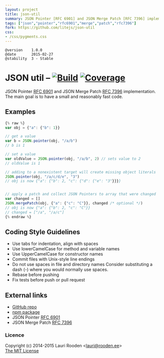 ```yaml
---
layout: project
title: json-util
summary: JSON Pointer [RFC 6901] and JSON Merge Patch [RFC 7396] implementation
tags: ["json","pointer","rfc6901","merge","patch","rfc7396"]
fork: https://github.com/litejs/json-util
css:
- /css/pygments.css
---
```

[1]: https://secure.travis-ci.org/litejs/json-util.png
[2]: https://travis-ci.org/litejs/json-util
[3]: https://coveralls.io/repos/litejs/json-util/badge.png
[4]: https://coveralls.io/r/litejs/json-util
[npm package]: https://npmjs.org/package/json-util
[GitHub repo]: https://github.com/litejs/json-util
[RFC 6901]: http://tools.ietf.org/html/rfc6901
[RFC 7396]: http://tools.ietf.org/html/rfc7396


    @version    1.0.0
    @date       2015-02-27
    @stability  3 - Stable


JSON util &ndash; [![Build][1]][2] [![Coverage][3]][4]
=========

JSON Pointer [RFC 6901][] and JSON Merge Patch [RFC 7396][] implementation.
The main goal is to have a small and reasonably fast code.


Examples
--------

```javascript
{% raw %}
var obj = {"a": {"b": 1}}

// get a value
var b = JSON.pointer(obj, "/a/b")
// b is 1

// set a value
var oldValue = JSON.pointer(obj, "/a/b", 2) // sets value to 2
// oldValue is 1

// adding to a nonexistent target will create missing object literals
JSON.pointer(obj, "/a/c/d/e", "3")
// obj is now {"a": {"b": 2, "c": {"d": {"e": "3"}}}}


// apply a patch and collect JSON Pointers to array that were changed
var changed = []
JSON.mergePatch(obj, {"a": {"c": "C"}}, changed /* optional */)
// obj is now {"a": {"b": 2, "c": "C"}}
// changed = ["/a", "/a/c"]
{% endraw %}
```


Coding Style Guidelines
-----------------------

-   Use tabs for indentation, align with spaces
-   Use lowerCamelCase for method and variable names
-   Use UpperCamelCase for constructor names
-   Commit files with Unix-style line endings
-   Do not use spaces in file and directory names
    Consider substituting a dash (-) where you would normally use spaces.
-   Rebase before pushing
-   Fix tests before push or pull request


External links
--------------

-   [GitHub repo][]
-   [npm package][]
-   JSON Pointer [RFC 6901][]
-   JSON Merge Patch [RFC 7396][]


### Licence

Copyright (c) 2014-2015 Lauri Rooden &lt;lauri@rooden.ee&gt;  
[The MIT License](http://lauri.rooden.ee/mit-license.txt)


